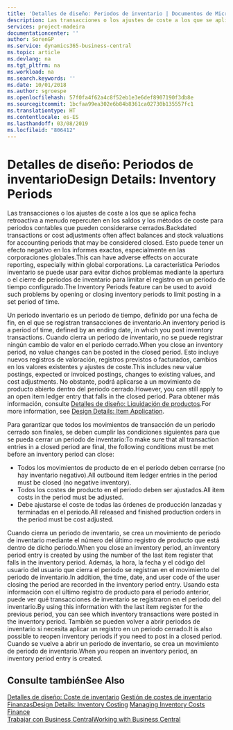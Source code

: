 ```yaml
---
title: 'Detalles de diseño: Periodos de inventario | Documentos de Microsoft'
description: Las transacciones o los ajustes de coste a los que se aplica fecha retroactiva a menudo repercuten en los saldos y los métodos de coste para periodos contables que pueden considerarse cerrados. Esto puede tener un efecto negativo en los informes exactos, especialmente en las corporaciones globales. La característica Periodos inventario se puede usar para evitar dichos problemas mediante la apertura o el cierre de periodos de inventario para limitar el registro en un periodo de tiempo configurado.
services: project-madeira
documentationcenter: ''
author: SorenGP
ms.service: dynamics365-business-central
ms.topic: article
ms.devlang: na
ms.tgt_pltfrm: na
ms.workload: na
ms.search.keywords: ''
ms.date: 10/01/2018
ms.author: sgroespe
ms.openlocfilehash: 57f0fa4f62a4c8f52eb1e3e6def8907190f3db8e
ms.sourcegitcommit: 1bcfaa99ea302e6b84b8361ca02730b135557fc1
ms.translationtype: HT
ms.contentlocale: es-ES
ms.lasthandoff: 03/08/2019
ms.locfileid: "806412"
---
```

# <a name="design-details-inventory-periods"></a><span data-ttu-id="f6d83-105">Detalles de diseño: Periodos de inventario</span><span class="sxs-lookup"><span data-stu-id="f6d83-105">Design Details: Inventory Periods</span></span>
<span data-ttu-id="f6d83-106">Las transacciones o los ajustes de coste a los que se aplica fecha retroactiva a menudo repercuten en los saldos y los métodos de coste para periodos contables que pueden considerarse cerrados.</span><span class="sxs-lookup"><span data-stu-id="f6d83-106">Backdated transactions or cost adjustments often affect balances and stock valuations for accounting periods that may be considered closed.</span></span> <span data-ttu-id="f6d83-107">Esto puede tener un efecto negativo en los informes exactos, especialmente en las corporaciones globales.</span><span class="sxs-lookup"><span data-stu-id="f6d83-107">This can have adverse effects on accurate reporting, especially within global corporations.</span></span> <span data-ttu-id="f6d83-108">La característica Periodos inventario se puede usar para evitar dichos problemas mediante la apertura o el cierre de periodos de inventario para limitar el registro en un periodo de tiempo configurado.</span><span class="sxs-lookup"><span data-stu-id="f6d83-108">The Inventory Periods feature can be used to avoid such problems by opening or closing inventory periods to limit posting in a set period of time.</span></span>  

 <span data-ttu-id="f6d83-109">Un periodo inventario es un periodo de tiempo, definido por una fecha de fin, en el que se registran transacciones de inventario.</span><span class="sxs-lookup"><span data-stu-id="f6d83-109">An inventory period is a period of time, defined by an ending date, in which you post inventory transactions.</span></span> <span data-ttu-id="f6d83-110">Cuando cierra un periodo de inventario, no se puede registrar ningún cambio de valor en el periodo cerrado.</span><span class="sxs-lookup"><span data-stu-id="f6d83-110">When you close an inventory period, no value changes can be posted in the closed period.</span></span> <span data-ttu-id="f6d83-111">Esto incluye nuevos registros de valoración, registros previstos o facturados, cambios en los valores existentes y ajustes de coste.</span><span class="sxs-lookup"><span data-stu-id="f6d83-111">This includes new value postings, expected or invoiced postings, changes to existing values, and cost adjustments.</span></span> <span data-ttu-id="f6d83-112">No obstante, podrá aplicarse a un movimiento de producto abierto dentro del periodo cerrado.</span><span class="sxs-lookup"><span data-stu-id="f6d83-112">However, you can still apply to an open item ledger entry that falls in the closed period.</span></span> <span data-ttu-id="f6d83-113">Para obtener más información, consulte [Detalles de diseño: Liquidación de productos](design-details-item-application.md).</span><span class="sxs-lookup"><span data-stu-id="f6d83-113">For more information, see [Design Details: Item Application](design-details-item-application.md).</span></span>  

 <span data-ttu-id="f6d83-114">Para garantizar que todos los movimientos de transacción de un periodo cerrado son finales, se deben cumplir las condiciones siguientes para que se pueda cerrar un periodo de inventario:</span><span class="sxs-lookup"><span data-stu-id="f6d83-114">To make sure that all transaction entries in a closed period are final, the following conditions must be met before an inventory period can close:</span></span>  

-   <span data-ttu-id="f6d83-115">Todos los movimientos de producto de en el periodo deben cerrarse (no hay inventario negativo).</span><span class="sxs-lookup"><span data-stu-id="f6d83-115">All outbound item ledger entries in the period must be closed (no negative inventory).</span></span>  
-   <span data-ttu-id="f6d83-116">Todos los costes de producto en el periodo deben ser ajustados.</span><span class="sxs-lookup"><span data-stu-id="f6d83-116">All item costs in the period must be adjusted.</span></span>  
-   <span data-ttu-id="f6d83-117">Debe ajustarse el coste de todas las órdenes de producción lanzadas y terminadas en el periodo.</span><span class="sxs-lookup"><span data-stu-id="f6d83-117">All released and finished production orders in the period must be cost adjusted.</span></span>  

 <span data-ttu-id="f6d83-118">Cuando cierra un periodo de inventario, se crea un movimiento de periodo de inventario mediante el número del último registro de producto que está dentro de dicho periodo.</span><span class="sxs-lookup"><span data-stu-id="f6d83-118">When you close an inventory period, an inventory period entry is created by using the number of the last item register that falls in the inventory period.</span></span> <span data-ttu-id="f6d83-119">Además, la hora, la fecha y el código del usuario del usuario que cierra el periodo se registran en el movimiento del periodo de inventario.</span><span class="sxs-lookup"><span data-stu-id="f6d83-119">In addition, the time, date, and user code of the user closing the period are recorded in the inventory period entry.</span></span> <span data-ttu-id="f6d83-120">Usando esta información con el último registro de producto para el periodo anterior, puede ver qué transacciones de inventario se registraron en el periodo del inventario.</span><span class="sxs-lookup"><span data-stu-id="f6d83-120">By using this information with the last item register for the previous period, you can see which inventory transactions were posted in the inventory period.</span></span> <span data-ttu-id="f6d83-121">También se pueden volver a abrir periodos de inventario si necesita aplicar un registro en un periodo cerrado.</span><span class="sxs-lookup"><span data-stu-id="f6d83-121">It is also possible to reopen inventory periods if you need to post in a closed period.</span></span> <span data-ttu-id="f6d83-122">Cuando se vuelve a abrir un periodo de inventario, se crea un movimiento de periodo de inventario.</span><span class="sxs-lookup"><span data-stu-id="f6d83-122">When you reopen an inventory period, an inventory period entry is created.</span></span>  

## <a name="see-also"></a><span data-ttu-id="f6d83-123">Consulte también</span><span class="sxs-lookup"><span data-stu-id="f6d83-123">See Also</span></span>  
 <span data-ttu-id="f6d83-124">[Detalles de diseño: Coste de inventario](design-details-inventory-costing.md) [Gestión de costes de inventario](finance-manage-inventory-costs.md) [Finanzas](finance.md)</span><span class="sxs-lookup"><span data-stu-id="f6d83-124">[Design Details: Inventory Costing](design-details-inventory-costing.md) [Managing Inventory Costs](finance-manage-inventory-costs.md) [Finance](finance.md)</span></span>  
 [<span data-ttu-id="f6d83-125">Trabajar con Business Central</span><span class="sxs-lookup"><span data-stu-id="f6d83-125">Working with Business Central</span></span>](ui-work-product.md)
